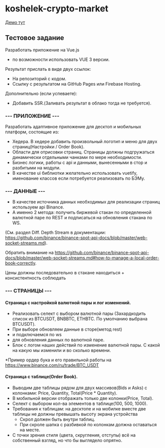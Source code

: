 # koshelek-crypto-market

[Демо тут](https://danilchugaev.github.io/koshelek-crypto-market/)

## Тестовое задание

Разработать приложение на Vue.js
 + по возможности использовать VUE 3 версии.

Результат прислать в виде двух ссылок:
 + На репозиторий с кодом.
 + Ссылку c результатом на GitHub Pages или Firebase Hosting.

Дополнительно (если успеваете):
 - Добавить SSR.(Заливать результат в облако тогда не требуется).

### --- ПРИЛОЖЕНИЕ ---

Разработать адаптивное приложение для десктоп и мобильных платформ, состоящие из:
 + Хедера. В хедере добавить произвольный логотип и меню для двух страниц(Настройки / Order Book).
 + Области для отрисовки страниц. Страницы должны подгружаться динамически отдельными чанками по мере необходимости.
 + Бизнес логики, работы с api и данными, вынесенными в стор и разбитыми на модули.
 + В качестве ui библиотки желательно использовать vuetify, именование классов если потребуется реализовать по БЭМу.

### --- ДАННЫЕ ---

 + В качестве источника данных необходимых для реализации страниц используем api Binance.
 + А именно 2 метода: получить биржевой стакан по определенной валютной паре по REST и подписаться на обновления стакана по WS.

(См. раздел Diff. Depth Stream в документации: https://github.com/binance/binance-spot-api-docs/blob/master/web-socket-streams.md).

Обратить внимание на
   https://github.com/binance/binance-spot-api-docs/blob/master/web-socket-streams.md#how-to-manage-a-local-order-book-correctly.

Цены должны последовательно в стакане находиться + консистентность соблюдать

### --- СТРАНИЦЫ ---

#### Страница с настройкой валютной пары и лог изменений.

 + Реализовать селект с выбором валютной пары (Захардкодить список из BTCUSDT, BNBBTC, ETHBTC. По умолчанию выбрана BTCUSDT).
 + При выборе обновляем данные в сторе(метод rest)
 + и подключаемся по ws
 + для обновления данных по валютной паре.
 + Блок с логом наших действий по изменение валютной пары. С какой на какую мы изменили и во сколько времени.

*Пример ордер бука и его правильной работы на https://www.binance.com/ru/trade/BTC_USDT

#### Страница с таблице(Order Book).
 + Выводим две таблицы рядом для двух массивов(Bids и Asks) с колонками: Price, Quantity, Total(Price * Quantity).
 + В мобильной версии отображать только две колонки(Price, Total).
 + Селект с выбором кол-ва элементов в таблице(100, 500, 1000).
 + Требования к таблицам: на десктопе и на мобилке вместе две таблицы не должны превышать высоту экрана устройства
   + Скрол должен быть внутри таблиц.
   + При скроле шапка с разбивкой по колонкам должна оставаться на месте.
 + С точки зрения стиля (цвета, скругления, отступы) всё на собственный взгляд, но что бы выглядело опрятно.
